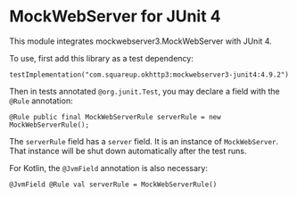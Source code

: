 MockWebServer for JUnit 4
=========================

This module integrates mockwebserver3.MockWebServer with JUnit 4.

To use, first add this library as a test dependency:

```
testImplementation("com.squareup.okhttp3:mockwebserver3-junit4:4.9.2")
```

Then in tests annotated `@org.junit.Test`, you may declare a field with the `@Rule` annotation:

```
@Rule public final MockWebServerRule serverRule = new MockWebServerRule();
```

The `serverRule` field has a `server` field. It is an instance of `MockWebServer`. That instance
will be shut down automatically after the test runs.

For Kotlin, the `@JvmField` annotation is also necessary:

```
@JvmField @Rule val serverRule = MockWebServerRule()
```
